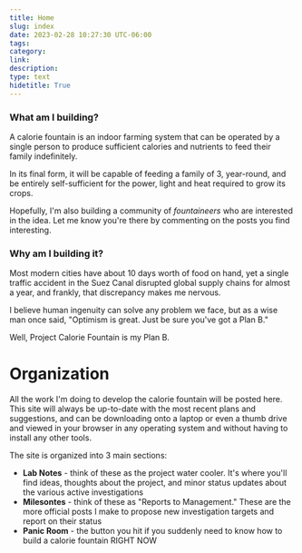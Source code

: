 ```yaml
---
title: Home
slug: index
date: 2023-02-28 10:27:30 UTC-06:00
tags: 
category: 
link: 
description: 
type: text
hidetitle: True
---
```


<div class="d-block">
<div class="row mb-2">
    <div class="col-md-6">
    <div class="card flex-md-row mb-4 box-shadow h-md-250">
    <div class="card-body d-flex flex-column align-items-start">
        <h3 class="mb-0">What am I building?</h1>
        <p>A calorie fountain is an indoor farming system that can be operated by a single person 
        to produce sufficient calories and nutrients to feed their family indefinitely.
        <p>In its final form, it will be capable of feeding a family of 3, year-round, and be entirely self-sufficient for the power, light and heat required to grow its crops.</p>
        </p>
        <p>Hopefully, I'm also building a community of <i>fountaineers</i> who are interested in the idea. Let me know you're there by commenting on the posts you find interesting.</p>
    </div>
    </div>
    </div>
    <div class="col-md-6">
    <div class="card flex-md-row mb-4 box-shadow h-md-250">
    <div class="card-body d-flex flex-column align-items-start">
        <h3 class="mb-0">Why am I building it?</h1>
        <p>Most modern cities have about 10 days worth of food on hand, yet a single traffic accident in the Suez Canal disrupted global supply chains for almost a year, and frankly, that discrepancy makes me nervous.</p>
        <p>I believe human ingenuity can solve any problem we face, but as a wise man once said, "Optimism is great. Just be sure you've got a Plan B."</p> 
        <p>Well, Project Calorie Fountain is my Plan B.</p>
    </div>
    </div>
    </div>
</div>
</div>

# Organization
All the work I'm doing to develop the calorie fountain will be posted here. This site will always be up-to-date with the most recent plans and suggestions, and can be downloading onto a laptop or even a thumb drive and viewed in your browser in any operating system and without having to install any other tools. 

The site is organized into 3 main sections: 

- **Lab Notes** - think of these as the project water cooler. It's where you'll find ideas, thoughts about the project, and minor status updates about the various active investigations
- **Milesontes** - think of these as "Reports to Management." These are the more official posts I make to propose new investigation targets and report on their status
- **Panic Room** - the button you hit if you suddenly need to know how to build a calorie fountain RIGHT NOW


